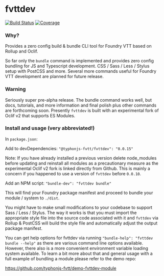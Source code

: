 # fvttdev
[![Build Status](https://github.com/typhonjs-fvtt/fvttdev/workflows/CI/CD/badge.svg)](#)
[![Coverage](https://img.shields.io/codecov/c/github/typhonjs-fvtt/fvttdev.svg)](https://codecov.io/github/typhonjs-fvtt/fvttdev)

### Why?
Provides a zero config build & bundle CLI tool for Foundry VTT based on Rollup and Oclif.

So far only the `bundle` command is implemented and provides zero config bundling for JS and Typescript development. 
CSS / Sass / Less / Stylus setup with PostCSS and more. Several more commands useful for Foundry VTT development are 
planned for future release.

### Warning
Seriously super pre-alpha release. The bundle command works well, but docs, tutorials, and more information and final 
polish plus other commands are forthcoming soon. Presently `fvttdev` is built with an experimental fork of Oclif v2 
that supports ES Modules.

### Install and usage (very abbreviated!)

In `package.json`:

Add to devDependencies: `"@typhonjs-fvtt/fvttdev": "0.0.15"`

Note: If you have already installed a previous version delete node_modules before updating and reinstall all modules
as a precautionary measure as the experimental Oclif v2 fork is linked directly from Github. This is mainly a concern
if you happened to use a version of `fvttdev` before `0.0.10`.

Add an NPM script: `"bundle-dev": "fvttdev bundle"`

This will find your Foundry package manifest and proceed to bundle your module / system to `./dist`.

You might have to make small modifications to your codebase to support Sass / Less / Stylus. The way it works is that
you must import the appropriate style file into the source code associated with it and `fvttdev` via Rollup & PostCSS 
will build the style file and automatically adjust the output package manifest.

You can get help options for fvttdev via running `"bundle-help": "fvttdev bundle --help"` as there are various command 
line options available. However, there also is a more convenient environment variable loading system available. To 
learn a bit more about that and general usage with a full example of bundling a module please refer to the demo repo:

https://github.com/typhonjs-fvtt/demo-fvttdev-module
